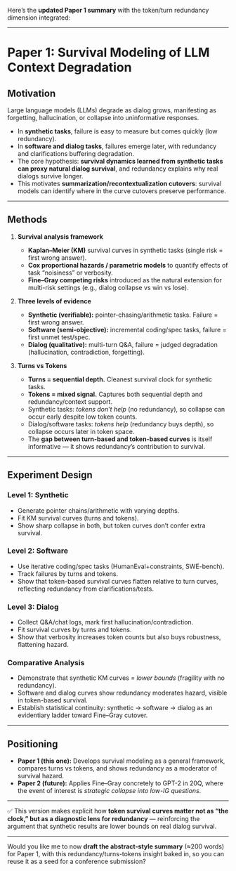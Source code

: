Here’s the **updated Paper 1 summary** with the token/turn redundancy dimension integrated:

---

# **Paper 1: Survival Modeling of LLM Context Degradation**

## **Motivation**

Large language models (LLMs) degrade as dialog grows, manifesting as forgetting, hallucination, or collapse into uninformative responses.

* In **synthetic tasks**, failure is easy to measure but comes quickly (low redundancy).
* In **software and dialog tasks**, failures emerge later, with redundancy and clarifications buffering degradation.
* The core hypothesis: **survival dynamics learned from synthetic tasks can proxy natural dialog survival**, and redundancy explains why real dialogs survive longer.
* This motivates **summarization/recontextualization cutovers**: survival models can identify where in the curve cutovers preserve performance.

---

## **Methods**

1. **Survival analysis framework**

   * **Kaplan–Meier (KM)** survival curves in synthetic tasks (single risk = first wrong answer).
   * **Cox proportional hazards / parametric models** to quantify effects of task “noisiness” or verbosity.
   * **Fine–Gray competing risks** introduced as the natural extension for multi-risk settings (e.g., dialog collapse vs win vs lose).

2. **Three levels of evidence**

   * **Synthetic (verifiable):** pointer-chasing/arithmetic tasks. Failure = first wrong answer.
   * **Software (semi-objective):** incremental coding/spec tasks, failure = first unmet test/spec.
   * **Dialog (qualitative):** multi-turn Q\&A, failure = judged degradation (hallucination, contradiction, forgetting).

3. **Turns vs Tokens**

   * **Turns = sequential depth.** Cleanest survival clock for synthetic tasks.
   * **Tokens = mixed signal.** Captures both sequential depth and redundancy/context support.
   * Synthetic tasks: *tokens don’t help* (no redundancy), so collapse can occur early despite low token counts.
   * Dialog/software tasks: *tokens help* (redundancy buys depth), so collapse occurs later in token space.
   * The **gap between turn-based and token-based curves** is itself informative — it shows redundancy’s contribution to survival.

---

## **Experiment Design**

### Level 1: Synthetic

* Generate pointer chains/arithmetic with varying depths.
* Fit KM survival curves (turns and tokens).
* Show sharp collapse in both, but token curves don’t confer extra survival.

### Level 2: Software

* Use iterative coding/spec tasks (HumanEval+constraints, SWE-bench).
* Track failures by turns and tokens.
* Show that token-based survival curves flatten relative to turn curves, reflecting redundancy from clarifications/tests.

### Level 3: Dialog

* Collect Q\&A/chat logs, mark first hallucination/contradiction.
* Fit survival curves by turns and tokens.
* Show that verbosity increases token counts but also buys robustness, flattening hazard.

### Comparative Analysis

* Demonstrate that synthetic KM curves = *lower bounds* (fragility with no redundancy).
* Software and dialog curves show redundancy moderates hazard, visible in token-based survival.
* Establish statistical continuity: synthetic → software → dialog as an evidentiary ladder toward Fine–Gray cutover.

---

## **Positioning**

* **Paper 1 (this one):** Develops survival modeling as a general framework, compares turns vs tokens, and shows redundancy as a moderator of survival hazard.
* **Paper 2 (future):** Applies Fine–Gray concretely to GPT-2 in 20Q, where the event of interest is *strategic collapse into low-IG questions*.

---

✅ This version makes explicit how **token survival curves matter not as “the clock,” but as a diagnostic lens for redundancy** — reinforcing the argument that synthetic results are lower bounds on real dialog survival.

---

Would you like me to now **draft the abstract-style summary** (≈200 words) for Paper 1, with this redundancy/turns-tokens insight baked in, so you can reuse it as a seed for a conference submission?
